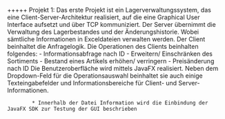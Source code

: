 +++++ Projekt 1:      Das erste Projekt ist ein Lagerverwaltungssystem, das eine Client-Server-Architektur realisiert, auf die eine 
                      Graphical User Interface aufsetzt und über TCP kommuniziert. Der Server übernimmt die Verwaltung des Lagerbestandes 
                      und der Änderungshistorie. Wobei sämtliche Informationen in Exceldateien verwalten werden. Der Client beinhaltet die 
                      Anfragelogik. Die Operationen des Clients beinhalten folgendes: 
                          - Informationsabfrage nach ID
                          - Erweitern/ Einschränken des Sortiments
                          - Bestand eines Artikels erhöhen/ verringern
                          - Preisänderung nach ID
                       Die Benutzeroberfläche wird mittels JavaFX realisiert. Neben dem Dropdown-Feld für die Operationsauswahl beinhaltet 
                       sie auch einige Texteingabefelder und Informationsbereiche für Client- und Server-Informationen. 
            
            * Innerhalb der Datei Information wird die Einbindung der JavaFX SDK zur Testung der GUI beschrieben


